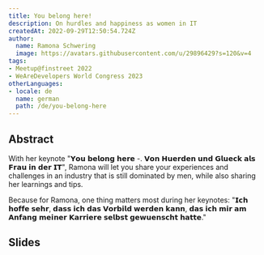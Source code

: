 ```yaml
---
title: You belong here!
description: On hurdles and happiness as women in IT
createdAt: 2022-09-29T12:50:54.724Z
author:
  name: Ramona Schwering
  image: https://avatars.githubusercontent.com/u/29896429?s=120&v=4
tags:
- Meetup@finstreet 2022
- WeAreDevelopers World Congress 2023
otherLanguages:
- locale: de
  name: german
  path: /de/you-belong-here
---
```


## Abstract

With her keynote "𝗬𝗼𝘂 𝗯𝗲𝗹𝗼𝗻𝗴 𝗵𝗲𝗿𝗲 -. 𝗩𝗼𝗻 𝗛𝘂𝗲𝗿𝗱𝗲𝗻 𝘂𝗻𝗱 𝗚𝗹𝘂𝗲𝗰𝗸 𝗮𝗹𝘀 𝗙𝗿𝗮𝘂 𝗶𝗻 𝗱𝗲𝗿 𝗜𝗧", Ramona will let you share your experiences and challenges in an industry that is still dominated by men, while also sharing her learnings and tips.

Because for Ramona, one thing matters most during her keynotes: "𝗜𝗰𝗵 𝗵𝗼𝗳𝗳𝗲 𝘀𝗲𝗵𝗿, 𝗱𝗮𝘀𝘀 𝗶𝗰𝗵 𝗱𝗮𝘀 𝗩𝗼𝗿𝗯𝗶𝗹𝗱 𝘄𝗲𝗿𝗱𝗲𝗻 𝗸𝗮𝗻𝗻, 𝗱𝗮𝘀 𝗶𝗰𝗵 𝗺𝗶𝗿 𝗮𝗺 𝗔𝗻𝗳𝗮𝗻𝗴 𝗺𝗲𝗶𝗻𝗲𝗿 𝗞𝗮𝗿𝗿𝗶𝗲𝗿𝗲 𝘀𝗲𝗹𝗯𝘀𝘁 𝗴𝗲𝘄𝘂𝗲𝗻𝘀𝗰𝗵𝘁 𝗵𝗮𝘁𝘁𝗲."

## Slides

<media-grid :media="[{
name: 'Slides',
description: 'You can find the slides of the talk on speakerdeck',
url: 'https://speakerdeck.com/leichteckig/you-belong-here-on-hurdles-and-happiness-as-women-in-it'
}]"></media-grid>

